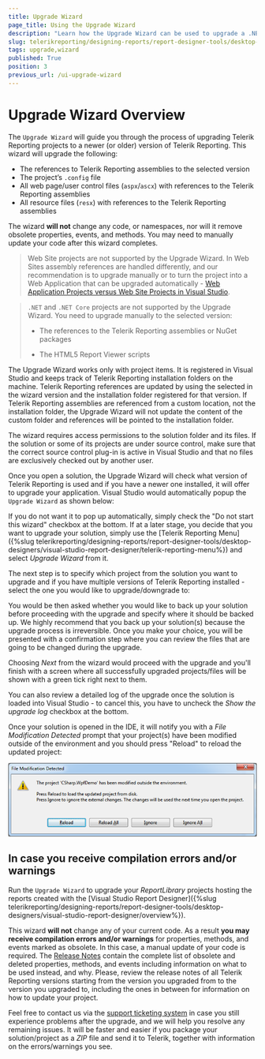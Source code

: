 ```yaml
---
title: Upgrade Wizard
page_title: Using the Upgrade Wizard
description: "Learn how the Upgrade Wizard can be used to upgrade a .NET Framework project by following the wizard steps."
slug: telerikreporting/designing-reports/report-designer-tools/desktop-designers/visual-studio-report-designer/upgrade-wizard
tags: upgrade,wizard
published: True
position: 3
previous_url: /ui-upgrade-wizard
---
```


# Upgrade Wizard Overview

The `Upgrade Wizard` will guide you through the process of upgrading Telerik Reporting projects to a newer (or older) version of Telerik Reporting. This wizard will upgrade the following:

* The references to Telerik Reporting assemblies to the selected version
* The project’s `.config` file
* All web page/user control files (`aspx`/`ascx`) with references to the Telerik Reporting assemblies
* All resource files (`resx`) with references to the Telerik Reporting assemblies

The wizard __will not__ change any code, or namespaces, nor will it remove obsolete properties, events, and methods. You may need to manually update your code after this wizard completes.

> Web Site projects are not supported by the Upgrade Wizard. In Web Sites assembly references are handled differently, and our recommendation is to upgrade manually or to turn the project into a Web Application that can be upgraded automatically - [Web Application Projects versus Web Site Projects in Visual Studio](https://learn.microsoft.com/en-us/previous-versions/aspnet/dd547590(v=vs.110)).

> `.NET` and `.NET Core` projects are not supported by the Upgrade Wizard. You need to upgrade manually to the selected version:
>
> * The references to the Telerik Reporting assemblies or NuGet packages
>
> * The HTML5 Report Viewer scripts

The Upgrade Wizard works only with project items. It is registered in Visual Studio and keeps track of Telerik Reporting installation folders on the machine. Telerik Reporting references are updated by using the selected in the wizard version and the installation folder registered for that version. If Telerik Reporting assemblies are referenced from a custom location, not the installation folder, the Upgrade Wizard will not update the content of the custom folder and references will be pointed to the installation folder.

The wizard requires access permissions to the solution folder and its files. If the solution or some of its projects are under source control, make sure that the correct source control plug-in is active in Visual Studio and that no files are exclusively checked out by another user.

Once you open a solution, the Upgrade Wizard will check what version of Telerik Reporting is used and if you have a newer one installed, it will offer to upgrade your application. Visual Studio would automatically popup the `Upgrade Wizard` as shown below:

If you do not want it to pop up automatically, simply check the "Do not start this wizard" checkbox at the bottom. If at a later stage, you decide that you want to upgrade your solution, simply use the [Telerik Reporting Menu]({%slug telerikreporting/designing-reports/report-designer-tools/desktop-designers/visual-studio-report-designer/telerik-reporting-menu%}) and select _Upgrade Wizard_ from it.

The next step is to specify which project from the solution you want to upgrade and if you have multiple versions of Telerik Reporting installed - select the one you would like to upgrade/downgrade to:

You would be then asked whether you would like to back up your solution before proceeding with the upgrade and specify where it should be backed up. We highly recommend that you back up your solution(s) because the upgrade process is irreversible. Once you make your choice, you will be presented with a confirmation step where you can review the files that are going to be changed during the upgrade.

Choosing _Next_ from the wizard would proceed with the upgrade and you'll finish with a screen where all successfully upgraded projects/files will be shown with a green tick right next to them.

You can also review a detailed log of the upgrade once the solution is loaded into Visual Studio - to cancel this, you have to uncheck the _Show the upgrade log_ checkbox at the bottom.

Once your solution is opened in the IDE, it will notify you with a _File Modification Detected_ prompt that your project(s) have been modified outside of the environment and you should press "Reload" to reload the updated project:

![A preview of the dialog that is displayed when the Upgrade Wizard has finished updating the files](images/upgwiz5.png)

## In case you receive compilation errors and/or warnings

Run the `Upgrade Wizard` to upgrade your _ReportLibrary_ projects hosting the reports created with the [Visual Studio Report Designer]({%slug telerikreporting/designing-reports/report-designer-tools/desktop-designers/visual-studio-report-designer/overview%}).

This wizard __will not__ change any of your current code. As a result __you may receive compilation errors and/or warnings__ for properties, methods, and events marked as obsolete. In this case, a manual update of your code is required. The [Release Notes](https://www.telerik.com/support/whats-new/reporting/release-history) contain the complete list of obsolete and deleted properties, methods, and events including information on what to be used instead, and why. Please, review the release notes of all Telerik Reporting versions starting from the version you upgraded from to the version you upgraded to, including the ones in between for information on how to update your project.

Feel free to contact us via the [support ticketing system](https://www.telerik.com/account/support-center/contact-us/technical-support) in case you still experience problems after the upgrade, and we will help you resolve any remaining issues. It will be faster and easier if you package your solution/project as a _ZIP_ file and send it to Telerik, together with information on the errors/warnings you see.
